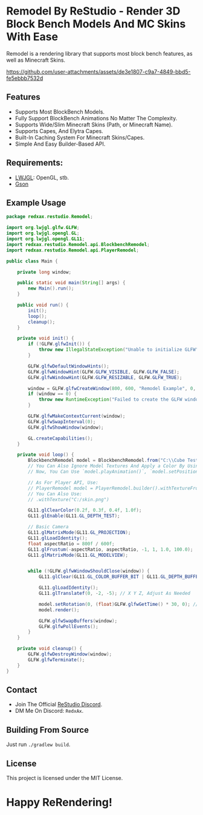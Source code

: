 # Remodel By ReStudio - Render 3D Block Bench Models And MC Skins With Ease

Remodel is a rendering library that supports most block bench features, as well as Minecraft Skins.

https://github.com/user-attachments/assets/de3e1807-c9a7-4849-bbd5-fe5ebbb7532d

## Features
- Supports Most BlockBench Models.
- Fully Support BlockBench Animations No Matter The Complexity.
- Supports Wide/Slim Minecraft Skins (Path, or Minecraft Name).
- Supports Capes, And Elytra Capes.
- Built-In Caching System For Minecraft Skins/Capes.
- Simple And Easy Builder-Based API.

## Requirements:
- [LWJGL](https://www.lwjgl.org): OpenGL, stb.
- [Gson](https://github.com/google/gson)


## Example Usage
```java
package redxax.restudio.Remodel;

import org.lwjgl.glfw.GLFW;
import org.lwjgl.opengl.GL;
import org.lwjgl.opengl.GL11;
import redxax.restudio.Remodel.api.BlockbenchRemodel;
import redxax.restudio.Remodel.api.PlayerRemodel;

public class Main {

    private long window;

    public static void main(String[] args) {
        new Main().run();
    }

    public void run() {
        init();
        loop();
        cleanup();
    }

    private void init() {
        if (!GLFW.glfwInit()) {
            throw new IllegalStateException("Unable to initialize GLFW");
        }

        GLFW.glfwDefaultWindowHints();
        GLFW.glfwWindowHint(GLFW.GLFW_VISIBLE, GLFW.GLFW_FALSE);
        GLFW.glfwWindowHint(GLFW.GLFW_RESIZABLE, GLFW.GLFW_TRUE);

        window = GLFW.glfwCreateWindow(800, 600, "Remodel Example", 0, 0);
        if (window == 0) {
            throw new RuntimeException("Failed to create the GLFW window");
        }

        GLFW.glfwMakeContextCurrent(window);
        GLFW.glfwSwapInterval(0);
        GLFW.glfwShowWindow(window);

        GL.createCapabilities();
    }

    private void loop() {
        BlockbenchRemodel model = BlockbenchRemodel.from("C:\\Cube Test.bbmodel").build();
        // You Can Also Ignore Model Textures And Apply a Color By Using `.withColor("#FF0000")`.
        // Now, You Can Use `model.playAnimation()`, `model.setPosition()`, `model.setRotation()`, And Many Others To Manipulate The Model.

        // As For Player API, Use:
        // PlayerRemodel model = PlayerRemodel.builder().withTextureFromPlayer("RedxAx").build();
        // You Can Also Use:
        // .withTexture("C:/skin.png")

        GL11.glClearColor(0.2f, 0.3f, 0.4f, 1.0f);
        GL11.glEnable(GL11.GL_DEPTH_TEST);

        // Basic Camera
        GL11.glMatrixMode(GL11.GL_PROJECTION);
        GL11.glLoadIdentity();
        float aspectRatio = 800f / 600f;
        GL11.glFrustum(-aspectRatio, aspectRatio, -1, 1, 1.0, 100.0);
        GL11.glMatrixMode(GL11.GL_MODELVIEW);


        while (!GLFW.glfwWindowShouldClose(window)) {
            GL11.glClear(GL11.GL_COLOR_BUFFER_BIT | GL11.GL_DEPTH_BUFFER_BIT);

            GL11.glLoadIdentity();
            GL11.glTranslatef(0, -2, -5); // X Y Z, Adjust As Needed

            model.setRotation(0, (float)GLFW.glfwGetTime() * 30, 0); // Model Rotation.
            model.render();

            GLFW.glfwSwapBuffers(window);
            GLFW.glfwPollEvents();
        }
    }

    private void cleanup() {
        GLFW.glfwDestroyWindow(window);
        GLFW.glfwTerminate();
    }
}
```

## Contact
- Join The Official [ReStudio Discord](https://discord.gg/UAEV8WgC6M).
- DM Me On Discord: `RedxAx`.

## Building From Source
Just run `./gradlew build`.

## License
This project is licensed under the MIT License.

# Happy ReRendering!
